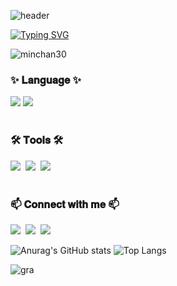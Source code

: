 ![header](https://capsule-render.vercel.app/api?type=waving&color=999999&height=200&section=header&text=MinChan&fontColor=ffffff&fontSize=70&fontAlign=50&fontAlignY=40)

[![Typing SVG](https://readme-typing-svg.demolab.com?font=Kalam&size=35&pause=3000&color=999999&center=true&vCenter=true&repeat=true&random=false&width=435&lines=Hi+there%2C+I'm+minchan;Nice+to+meet+you)](https://git.io/typing-svg)

<p align="left"> <img src="https://komarev.com/ghpvc/?username=minchan30&label=Profile%20views&color=0e75b6&style=flat" alt="minchan30" /> </p>

<h3 align="left">✨ 𝐋𝐚𝐧𝐠𝐮𝐚𝐠𝐞 ✨</h3> 
<div align="left">
<img src="https://img.shields.io/badge/python-3670A0?style=for-the-badge&logo=python&logoColor=ffdd54" /> <img src="https://img.shields.io/badge/html5-E34F26.svg?style=for-the-badge&logo=html5&logoColor=white">
</div>

<br>

<h3 align="left">🛠 𝐓𝐨𝐨𝐥𝐬 🛠</h3>
<div align="left">
<img src="https://img.shields.io/badge/github-181717.svg?style=for-the-badge&logo=github&logoColor=white" />&nbsp
<img src="https://img.shields.io/badge/Notion-F3F3F3.svg?style=for-the-badge&logo=notion&logoColor=black" />&nbsp
<img src="https://img.shields.io/badge/VSCode-2C2C32.svg?style=for-the-badge&logo=visual-studio-code&logoColor=22ABF3" />&nbsp
</div>

<br>

<h3 align="left">📫 𝐂𝐨𝐧𝐧𝐞𝐜𝐭 𝐰𝐢𝐭𝐡 𝐦𝐞 📫</h3>
<p align="left">
<a src="https://velog.io/@minchan30"> <img src="https://img.shields.io/badge/Velog-1EBC8F?style=for-the-badge&logo=velog&logoColor=white" />&nbsp
<a src="goalie0901@gmail.com"> <img src="https://img.shields.io/badge/goalie0901@gmail.com-D14836?style=for-the-badge&logo=gmail&logoColor=white" />&nbsp
<a src="https://www.instagram.com/min_.ch30/"> <img src="https://img.shields.io/badge/minchan-E4405F?style=for-the-badge&logo=instagram&logoColor=white" />&nbsp
</div>

<br>
                                                                                                                                                                                                                              
![Anurag's GitHub stats](https://github-readme-stats.vercel.app/api?username=minchan30&show_icons=true&theme=swift) ![Top Langs](https://github-readme-stats.vercel.app/api/top-langs/?username=minchan30&show_icons=true&theme=swift)

![gra](https://github-readme-activity-graph.vercel.app/graph?username=minchan30&bg_color=F2F2F2&color=000000&line=999999&point=F78181&area=true&hide_border=true)
